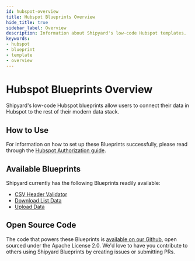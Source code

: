 ```yaml
---
id: hubspot-overview
title: Hubspot Blueprints Overview
hide_title: true
sidebar_label: Overview
description: Information about Shipyard's low-code Hubspot templates.
keywords:
- hubspot
- blueprint
- template
- overview
---
```


# Hubspot Blueprints Overview

Shipyard's low-code Hubspot blueprints allow users to connect their data in Hubspot to the rest of their modern data stack.


## How to Use
For information on how to set up these Blueprints successfully, please read through the [Hubspot Authorization guide](hubspot-authorization.md).


## Available Blueprints
Shipyard currently has the following Blueprints readily available: 
- [CSV Header Validator](hubspot-csv-header-validator.md)
- [Download List Data](hubspot-download-list-data.md)
- [Upload Data](hubspot-upload-data.md)

## Open Source Code
The code that powers these Blueprints is [available on our Github](https://www.shipyardapp.com/docs/blueprint-library/hubspot/hubspot-overview/), open sourced under the Apache License 2.0. We'd love to have you contribute to others using Shipyard Blueprints by creating issues or submitting PRs.

